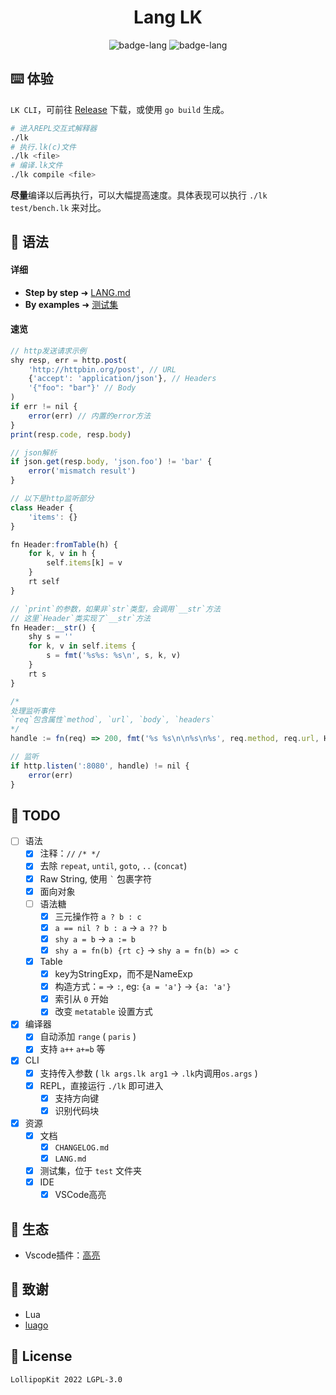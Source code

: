 <h1 align="center">Lang LK</h1>

<p align="center">
    <img alt="badge-lang" src="https://badgen.net/badge/Lang/LK/cyan">
    <img alt="badge-lang" src="https://badgen.net/badge/Go/1.19/purple">
</p>



## ⌨️ 体验
`LK CLI`，可前往 [Release](https://github.com/LollipopKit/lang-lk/releases) 下载，或使用 `go build` 生成。

```bash
# 进入REPL交互式解释器
./lk
# 执行.lk(c)文件
./lk <file>
# 编译.lk文件
./lk compile <file>
```
**尽量**编译以后再执行，可以大幅提高速度。具体表现可以执行 `./lk test/bench.lk` 来对比。

## 📄 语法
#### 详细
- **Step by step** ➜ [LANG.md](LANG.md)
- **By examples** ➜ [测试集](test)

#### 速览
```js
// http发送请求示例
shy resp, err = http.post(
    'http://httpbin.org/post', // URL
    {'accept': 'application/json'}, // Headers
    '{"foo": "bar"}' // Body
)
if err != nil {
    error(err) // 内置的error方法
}
print(resp.code, resp.body)

// json解析
if json.get(resp.body, 'json.foo') != 'bar' {
    error('mismatch result')
}

// 以下是http监听部分
class Header {
    'items': {}
}

fn Header:fromTable(h) {
    for k, v in h {
        self.items[k] = v
    }
    rt self
}

// `print`的参数，如果非`str`类型，会调用`__str`方法
// 这里`Header`类实现了`__str`方法
fn Header:__str() {
    shy s = ''
    for k, v in self.items {
        s = fmt('%s%s: %s\n', s, k, v)
    }
    rt s
}

/*
处理监听事件
`req`包含属性`method`, `url`, `body`, `headers`
*/
handle := fn(req) => 200, fmt('%s %s\n\n%s\n%s', req.method, req.url, Header:fromTable(req.headers), req.body)

// 监听
if http.listen(':8080', handle) != nil {
    error(err)
}
```

## 🔖 TODO
- [ ] 语法
  - [x] 注释：`//` `/* */`
  - [x] 去除 `repeat`, `until`, `goto`, `..` (`concat`)
  - [x] Raw String, 使用 ``` ` ``` 包裹字符
  - [x] 面向对象
  - [ ] 语法糖
    - [x] 三元操作符 `a ? b : c`
    - [x] `a == nil ? b : a` -> `a ?? b`
    - [x] `shy a = b` -> `a := b`
    - [x] `shy a = fn(b) {rt c}` -> `shy a = fn(b) => c`
  - [x] Table
    - [x] key为StringExp，而不是NameExp
    - [x] 构造方式：`=` -> `:`, eg: `{a = 'a'}` -> `{a: 'a'}`
    - [x] 索引从 `0` 开始
    - [x] 改变 `metatable` 设置方式
- [x] 编译器
  - [x] 自动添加 `range` ( `paris` )
  - [x] 支持 `a++` `a+=b` 等
- [x] CLI
  - [x] 支持传入参数 ( `lk args.lk arg1` -> `.lk`内调用`os.args` )
  - [x] REPL，直接运行 `./lk` 即可进入
    - [x] 支持方向键
    - [x] 识别代码块
- [x] 资源
    - [x] 文档
      - [x] `CHANGELOG.md`
      - [x] `LANG.md` 
    - [x] 测试集，位于 `test` 文件夹
    - [x] IDE
      - [x] VSCode高亮  

## 🌳 生态
- Vscode插件：[高亮](https://git.lolli.tech/lollipopkit/vscode-lang-lk-highlight)

## 💌 致谢
- Lua
- [luago](https://github.com/zxh0/luago-book)

## 📝 License
`LollipopKit 2022 LGPL-3.0`
